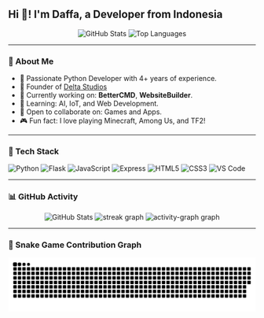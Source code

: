 <h2 align="left">Hi 👋! I'm Daffa, a Developer from Indonesia </h2>

<p align="center">
  <img src="https://github-readme-stats.vercel.app/api?username=HafizDaffa01&show_icons=true&theme=dracula&hide_border=false" height="150" alt="GitHub Stats" />
  <img src="https://github-readme-stats.vercel.app/api/top-langs?username=HafizDaffa01&layout=compact&langs_count=5&theme=dracula&hide_border=false" height="150" alt="Top Languages" />
</p>

---

### 🚀 About Me

- 🧠 Passionate Python Developer with 4+ years of experience.
- 🏢 Founder of [Delta Studios](https://github.com/DeltaStudios01)
- 🔭 Currently working on: **BetterCMD**, **WebsiteBuilder**.
- 🌱 Learning: AI, IoT, and Web Development.
- 👯 Open to collaborate on: Games and Apps.
- 🎮 Fun fact: I love playing Minecraft, Among Us, and TF2!

---

### 🔧 Tech Stack

<div align="left">
  <img src="https://cdn.jsdelivr.net/gh/devicons/devicon/icons/python/python-original.svg" height="30" alt="Python" />
  <img src="https://skillicons.dev/icons?i=flask" height="30" alt="Flask" />
  <img src="https://cdn.jsdelivr.net/gh/devicons/devicon/icons/javascript/javascript-original.svg" height="30" alt="JavaScript" />
  <img src="https://skillicons.dev/icons?i=express" height="30" alt="Express" />
  <img src="https://cdn.jsdelivr.net/gh/devicons/devicon/icons/html5/html5-original.svg" height="30" alt="HTML5" />
  <img src="https://cdn.jsdelivr.net/gh/devicons/devicon/icons/css3/css3-original.svg" height="30" alt="CSS3" />
  <img src="https://cdn.jsdelivr.net/gh/devicons/devicon/icons/vscode/vscode-original.svg" height="30" alt="VS Code" />
</div>

---

### 📊 GitHub Activity

<p align="center">
  <img src="https://github-readme-stats.vercel.app/api?username=DeltaStudios01&show_icons=true&theme=dracula&hide_border=false" height="150" alt="GitHub Stats" />
  <img src="https://streak-stats.demolab.com?user=HafizDaffa01&locale=en&mode=daily&theme=dracula&hide_border=false&border_radius=5" height="150" alt="streak graph"  />
   <img src="https://github-readme-activity-graph.vercel.app/graph?username=HafizDaffa01&" height="150" alt="activity-graph graph"  />
</p>

---

### 🐍 Snake Game Contribution Graph

<p align="center">
  <img src="https://raw.githubusercontent.com/HafizDaffa01/HafizDaffa01/output/snake.svg" alt="Snake animation" />
</p>
